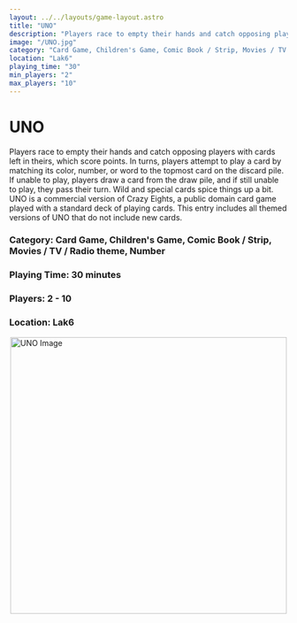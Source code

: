 ```yaml
---
layout: ../../layouts/game-layout.astro
title: "UNO"
description: "Players race to empty their hands and catch opposing players with cards left in theirs, which score points."
image: "/UNO.jpg"
category: "Card Game, Children's Game, Comic Book / Strip, Movies / TV / Radio theme, Number"
location: "Lak6"
playing_time: "30"
min_players: "2"
max_players: "10"
---
```

# UNO

Players race to empty their hands and catch opposing players with cards left in theirs, which score points. In turns, players attempt to play a card by matching its color, number, or word to the topmost card on the discard pile. If unable to play, players draw a card from the draw pile, and if still unable to play, they pass their turn. Wild and special cards spice things up a bit.  UNO is a commercial version of Crazy Eights, a public domain card game played with a standard deck of playing cards.  This entry includes all themed versions of UNO that do not include new cards.  

### Category: Card Game, Children's Game, Comic Book / Strip, Movies / TV / Radio theme, Number

### Playing Time: 30 minutes

### Players: 2 - 10

### Location: Lak6

<img src="/UNO.jpg" alt="UNO Image" width="500" style="display: block; margin: 0 auto">

    